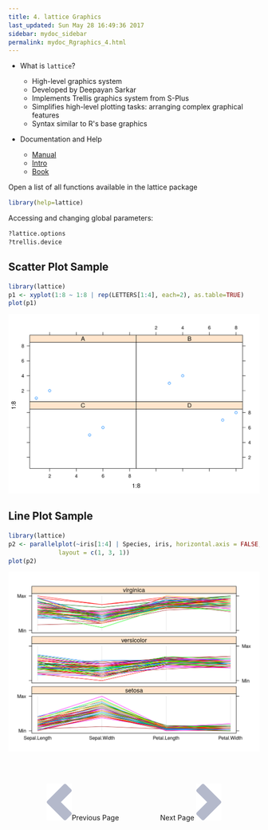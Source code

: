 ```yaml
---
title: 4. lattice Graphics
last_updated: Sun May 28 16:49:36 2017
sidebar: mydoc_sidebar
permalink: mydoc_Rgraphics_4.html
---
```


- What is `lattice`?
    - High-level graphics system 
    - Developed by Deepayan Sarkar 
    - Implements Trellis graphics system from S-Plus
    - Simplifies high-level plotting tasks: arranging complex graphical features 
    - Syntax similar to R's base graphics

- Documentation and Help
    - [Manual](http://lmdvr.r-forge.r-project.org)
    - [Intro](http://www.his.sunderland.ac.uk/~cs0her/Statistics/UsingLatticeGraphicsInR.htm)
    - [Book](http://www.amazon.com/Lattice-Multivariate-Data-Visualization-Use/dp/0387759689)
		
Open a list of all functions available in the lattice package


```r
library(help=lattice) 
```

Accessing and changing global parameters:


```r
?lattice.options
?trellis.device
```

## Scatter Plot Sample


```r
library(lattice)
p1 <- xyplot(1:8 ~ 1:8 | rep(LETTERS[1:4], each=2), as.table=TRUE) 
plot(p1)
```

<img src="./pages/mydoc/Rgraphics_files/scatter_plot_lattice-1.png" width="672" />

## Line Plot Sample


```r
library(lattice)
p2 <- parallelplot(~iris[1:4] | Species, iris, horizontal.axis = FALSE, 
              layout = c(1, 3, 1))  
plot(p2)
```

<img src="./pages/mydoc/Rgraphics_files/line_plot_lattice-1.png" width="672" />

<br><br><center><a href="mydoc_Rgraphics_3.html"><img src="images/left_arrow.png" alt="Previous page."></a>Previous Page &nbsp; &nbsp; &nbsp; &nbsp; &nbsp; &nbsp; &nbsp; &nbsp; &nbsp; &nbsp; Next Page
<a href="mydoc_Rgraphics_5.html"><img src="images/right_arrow.png" alt="Next page."></a></center>
